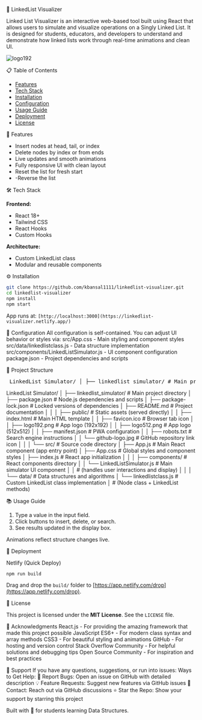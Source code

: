 🔗 LinkedList Visualizer

Linked List Visualizer is an interactive web-based tool built using React that allows users to simulate and visualize operations on a Singly Linked List. It is designed for students, educators, and developers to understand and demonstrate how linked lists work through real-time animations and clean UI.


![logo192](https://github.com/user-attachments/assets/90aa3610-2112-4de7-b1da-b406e8d4c7b3)

📋 Table of Contents

- [Features](#features)
- [Tech Stack](#tech-stack)
- [Installation](#installation)
- [Configuration](#configuration)
- [Usage Guide](#usage-guide)
- [Deployment](#deployment)
- [License](#license)

🚀 Features

- Insert nodes at head, tail, or index
- Delete nodes by index or from ends
- Live updates and smooth animations
- Fully responsive UI with clean layout
- Reset the list for fresh start
- -Reverse the list

🛠 Tech Stack

**Frontend:**  
- React 18+  
- Tailwind CSS  
- React Hooks  
- Custom Hooks 

**Architecture:**  
- Custom LinkedList class  
- Modular and reusable components  

⚙ Installation

```bash
git clone https://github.com/kbansal1111/linkedlist-visualizer.git
cd linkedlist-visualizer
npm install
npm start
```

App runs at: `[http://localhost:3000](https://linkedlist-visualizer.netlify.app/)`

🔧 Configuration
All configuration is self-contained. You can adjust UI behavior or styles via:
src/App.css - Main styling and component styles
src/data/linkedlistclass.js - Data structure implementation
src/components/LinkedListSimulator.js - UI component configuration
package.json - Project dependencies and scripts

📁 Project Structure
<pre> LinkedList Simulator/ │ ├── linkedlist_simulator/ # Main project directory │ ├── package.json # Node.js dependencies and scripts │ ├── package-lock.json # Locked versions of dependencies │ ├── README.md # Project documentation │ │ ├── public/ # Static assets (served directly) │ │ ├── index.html # Main HTML template │ │ ├── favicon.ico # Browser tab icon │ │ ├── logo192.png # App logo (192x192) │ │ ├── logo512.png # App logo (512x512) │ │ ├── manifest.json # PWA configuration │ │ ├── robots.txt # Search engine instructions │ │ └── github-logo.jpg # GitHub repository link icon │ │ └── src/ # Source code directory │ ├── App.js # Main React component (app entry point) │ ├── App.css # Global styles and component styles │ ├── index.js # React app initialization │ │ ├── components/ # React components directory │ │ └── LinkedListSimulator.js # Main simulator UI component │ │ # (handles user interactions and display) │ │ └── data/ # Data structures and algorithms │ └── linkedlistclass.js # Custom LinkedList class implementation │ (Node class + LinkedList methods) </pre>

LinkedList Simulator/
│
├── linkedlist_simulator/                    # Main project directory
│   ├── package.json                        # Node.js dependencies and scripts
│   ├── package-lock.json                   # Locked versions of dependencies
│   ├── README.md                           # Project documentation
│   │
│   ├── public/                             # Static assets (served directly)
│   │   ├── index.html                      # Main HTML template
│   │   ├── favicon.ico                     # Browser tab icon
│   │   ├── logo192.png                     # App logo (192x192)
│   │   ├── logo512.png                     # App logo (512x512)
│   │   ├── manifest.json                   # PWA configuration
│   │   ├── robots.txt                      # Search engine instructions
│   │   └── github-logo.jpg                 # GitHub repository link icon
│   │
│   └── src/                                # Source code directory
│       ├── App.js                          # Main React component (app entry point)
│       ├── App.css                         # Global styles and component styles
│       ├── index.js                        # React app initialization
│       │
│       ├── components/                     # React components directory
│       │   └── LinkedListSimulator.js      # Main simulator UI component
│       │                                   # (handles user interactions and display)
│       │
│       └── data/                           # Data structures and algorithms
│           └── linkedlistclass.js          # Custom LinkedList class implementation
│                                           # (Node class + LinkedList methods)

📚 Usage Guide

1. Type a value in the input field.
2. Click buttons to insert, delete, or search.
3. See results updated in the display box.

Animations reflect structure changes live.

🚀 Deployment

Netlify (Quick Deploy)
```bash
npm run build
```
Drag and drop the `build/` folder to [https://app.netlify.com/drop](https://app.netlify.com/drop).

📄 License

This project is licensed under the **MIT License**. See the `LICENSE` file.

🙏 Acknowledgments
React.js - For providing the amazing framework that made this project possible
JavaScript ES6+ - For modern class syntax and array methods
CSS3 - For beautiful styling and animations
GitHub - For hosting and version control
Stack Overflow Community - For helpful solutions and debugging tips
Open Source Community - For inspiration and best practices

💬 Support
If you have any questions, suggestions, or run into issues:
Ways to Get Help:
🐛 Report Bugs: Open an issue on GitHub with detailed description
💡 Feature Requests: Suggest new features via GitHub issues
📧 Contact: Reach out via GitHub discussions
⭐ Star the Repo: Show your support by starring this project

Built with 💙 for students learning Data Structures.
